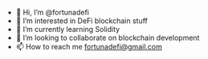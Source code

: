 - 👋 Hi, I’m @fortunadefi
- 👀 I’m interested in DeFi blockchain stuff 
- 🌱 I’m currently learning Solidity
- 💞️ I’m looking to collaborate on blockchain development 
- 📫 How to reach me fortunadefi@gmail.com

<!---
fortunadefi/fortunadefi is a ✨ special ✨ repository because its `README.md` (this file) appears on your GitHub profile.
You can click the Preview link to take a look at your changes.
--->


